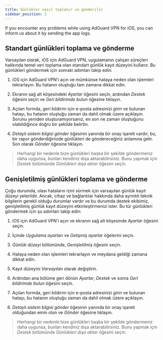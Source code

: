 ```yaml
---
title: Günlükler nasıl toplanır ve gönderilir
sidebar_position: 2
---
```


If you encounter any problems while using AdGuard VPN for iOS, you can inform us about it by sending the app logs.

## Standart günlükleri toplama ve gönderme

Varsayılan olarak, iOS için AdGuard VPN, uygulamanın çalışan süreçleri hakkında temel veri toplama olan standart günlük kayıt düzeyini kullanır. Bu günlükleri göndermek için sonraki adımları takip edin:

1. iOS için AdGuard VPN'i açın ve mümkünse hataya neden olan işlemleri tekrarlayın. Bu hatanın oluştuğu tam zamana dikkat edin.

2. Ekranın sağ alt köşesindeki *Ayarlar* öğesini seçin, ardından *Destek* öğesini seçin ve *Geri bildirimde bulun* öğesine tıklayın.

3. Açılan formda, geri bildirim için e-posta adresinizi girin ve bulunan hatayı, bu hatanın oluştuğu zaman da dahil olmak üzere açıklayın. Sorunu yeniden oluşturamıyorsanız, en son ne zaman oluştuğunu olabildiğince doğru bir şekilde belirtin.

4. *Detaylı sistem bilgisi gönder* öğesinin yanında bir onay işareti vardır; bu, bir rapor gönderdiğinizde günlükleri de göndereceğiniz anlamına gelir. Son olarak *Gönder* öğesine tıklayın.
> Herhangi bir nedenle bize günlükleri başka bir şekilde göndermeniz daha uygunsa, bunları kendiniz dışa aktarabilirsiniz. Bunu yapmak için *Destek* bölümünde *Günlükleri dışa aktar* öğesini seçin.

## Genişletilmiş günlükleri toplama ve gönderme

Çoğu durumda, olası hataların izini sürmek için varsayılan günlük kayıt düzeyi yeterlidir. Ancak, cihaz ve bağlantılar hakkında daha ayrıntılı teknik bilgilerin gerekli olduğu durumlar vardır ve bu durumda destek ekibimiz, genişletilmiş günlük kayıt düzeyini etkinleştirmenizi ister. Bu tür günlükleri göndermek için şu adımları takip edin:

1. iOS için AdGuard VPN'i açın ve ekranın sağ alt köşesinde *Ayarlar* öğesini seçin.

2. İçinde *Uygulama ayarları* ve *Gelişmiş ayarlar* öğelerini seçin.

3. *Günlük düzeyi* bölümünde, *Genişletilmiş* öğesini seçin.

4. Hataya neden olan işlemleri tekrarlayın ve meydana geldiği zamana dikkat edin.

5. Kayıt düzeyini *Varsayılan* olarak değiştirin.

6. Ardından ana bölüme geri dönün *Ayarlar*, *Destek* ve sonra *Geri bildirimde bulun* öğesini seçin.

7. Açılan formda, geri bildirim için e-posta adresinizi girin ve bulunan hatayı, bu hatanın oluştuğu zaman da dahil olmak üzere açıklayın.

8. *Detaylı sistem bilgisi gönder* öğesinin yanında bir onay işareti olduğundan emin olun ve *Gönder* öğesine tıklayın.
> Herhangi bir nedenle bize günlükleri başka bir şekilde göndermeniz daha uygunsa, bunları kendiniz dışa aktarabilirsiniz. Bunu yapmak için *Destek* bölümünde *Günlükleri dışa aktar* öğesini seçin.

